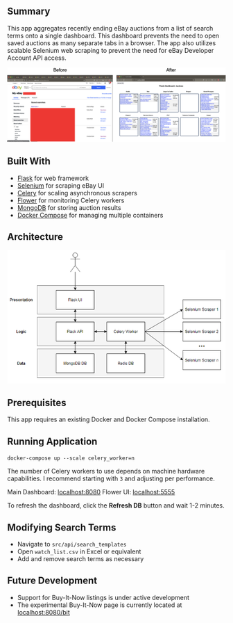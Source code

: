 ## Summary
This app aggregates recently ending eBay auctions from a list of search terms onto a single dashboard. This dashboard prevents the need to open saved auctions as many separate tabs in a browser. The app also utilizes scalable Selenium web scraping to prevent the need for eBay Developer Account API access.

![](./diagrams/before_after.png)


## **Built With**

 - [Flask](https://github.com/pallets/flask) for web framework 
 - [Selenium](https://github.com/SeleniumHQ/selenium) for scraping eBay UI
 - [Celery](https://github.com/celery/celery) for scaling asynchronous scrapers
 - [Flower](https://github.com/mher/flower) for monitoring Celery workers
 - [MongoDB](https://github.com/mongodb/mongo) for storing auction results
 - [Docker Compose](https://github.com/docker/compose) for managing multiple containers

## Architecture

![](./diagrams/architecture.png)

## Prerequisites

This app requires an existing Docker and Docker Compose installation.

## **Running Application**

    docker-compose up --scale celery_worker=n

The number of Celery workers to use depends on machine hardware capabilities. I recommend starting with `3` and adjusting per performance.

Main Dashboard: [localhost:8080](localhost:8080)
Flower UI: [localhost:5555](localhost:5555)

To refresh the dashboard, click the **Refresh DB** button and wait 1-2 minutes.

## Modifying Search Terms

 - Navigate to `src/api/search_templates` 
 - Open `watch_list.csv` in Excel or equivalent 
 -  Add and remove search terms as necessary

## Future Development

 - Support for Buy-It-Now listings is under active development  
 - The experimental Buy-It-Now page is currently located at [localhost:8080/bit](localhost:8080/bit)

